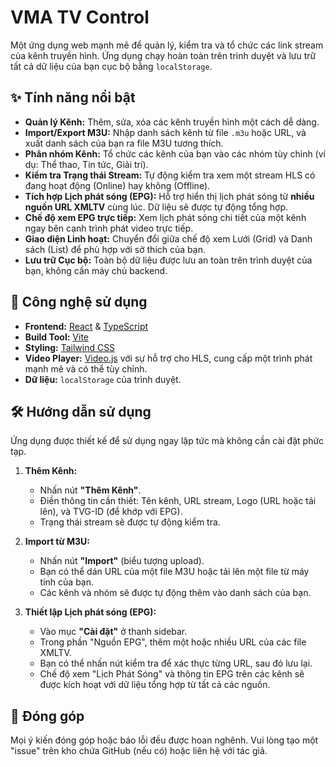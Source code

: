 
# VMA TV Control

Một ứng dụng web mạnh mẽ để quản lý, kiểm tra và tổ chức các link stream của kênh truyền hình. Ứng dụng chạy hoàn toàn trên trình duyệt và lưu trữ tất cả dữ liệu của bạn cục bộ bằng `localStorage`.

## ✨ Tính năng nổi bật

*   **Quản lý Kênh:** Thêm, sửa, xóa các kênh truyền hình một cách dễ dàng.
*   **Import/Export M3U:** Nhập danh sách kênh từ file `.m3u` hoặc URL, và xuất danh sách của bạn ra file M3U tương thích.
*   **Phân nhóm Kênh:** Tổ chức các kênh của bạn vào các nhóm tùy chỉnh (ví dụ: Thể thao, Tin tức, Giải trí).
*   **Kiểm tra Trạng thái Stream:** Tự động kiểm tra xem một stream HLS có đang hoạt động (Online) hay không (Offline).
*   **Tích hợp Lịch phát sóng (EPG):** Hỗ trợ hiển thị lịch phát sóng từ **nhiều nguồn URL XMLTV** cùng lúc. Dữ liệu sẽ được tự động tổng hợp.
*   **Chế độ xem EPG trực tiếp:** Xem lịch phát sóng chi tiết của một kênh ngay bên cạnh trình phát video trực tiếp.
*   **Giao diện Linh hoạt:** Chuyển đổi giữa chế độ xem Lưới (Grid) và Danh sách (List) để phù hợp với sở thích của bạn.
*   **Lưu trữ Cục bộ:** Toàn bộ dữ liệu được lưu an toàn trên trình duyệt của bạn, không cần máy chủ backend.

## 🚀 Công nghệ sử dụng

*   **Frontend:** [React](https://reactjs.org/) & [TypeScript](https://www.typescriptlang.org/)
*   **Build Tool:** [Vite](https://vitejs.dev/)
*   **Styling:** [Tailwind CSS](https://tailwindcss.com/)
*   **Video Player:** [Video.js](https://videojs.com/) với sự hỗ trợ cho HLS, cung cấp một trình phát mạnh mẽ và có thể tùy chỉnh.
*   **Dữ liệu:** `localStorage` của trình duyệt.

## 🛠️ Hướng dẫn sử dụng

Ứng dụng được thiết kế để sử dụng ngay lập tức mà không cần cài đặt phức tạp.

1.  **Thêm Kênh:**
    *   Nhấn nút **"Thêm Kênh"**.
    *   Điền thông tin cần thiết: Tên kênh, URL stream, Logo (URL hoặc tải lên), và TVG-ID (để khớp với EPG).
    *   Trạng thái stream sẽ được tự động kiểm tra.

2.  **Import từ M3U:**
    *   Nhấn nút **"Import"** (biểu tượng upload).
    *   Bạn có thể dán URL của một file M3U hoặc tải lên một file từ máy tính của bạn.
    *   Các kênh và nhóm sẽ được tự động thêm vào danh sách của bạn.

3.  **Thiết lập Lịch phát sóng (EPG):**
    *   Vào mục **"Cài đặt"** ở thanh sidebar.
    *   Trong phần "Nguồn EPG", thêm một hoặc nhiều URL của các file XMLTV.
    *   Bạn có thể nhấn nút kiểm tra để xác thực từng URL, sau đó lưu lại.
    *   Chế độ xem "Lịch Phát Sóng" và thông tin EPG trên các kênh sẽ được kích hoạt với dữ liệu tổng hợp từ tất cả các nguồn.

## 🤝 Đóng góp

Mọi ý kiến đóng góp hoặc báo lỗi đều được hoan nghênh. Vui lòng tạo một "issue" trên kho chứa GitHub (nếu có) hoặc liên hệ với tác giả.